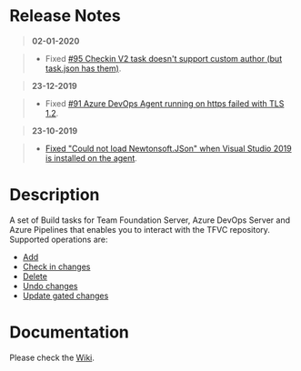 # Release Notes
> **02-01-2020**

> - Fixed [#95 Checkin V2 task doesn't support custom author (but task.json has them)](https://github.com/jessehouwing/azure-pipelines-tfvc-tasks/issues/95). 

> **23-12-2019**

> - Fixed [#91 Azure DevOps Agent running on https failed with TLS 1.2](https://github.com/jessehouwing/azure-pipelines-tfvc-tasks/issues/91).

> **23-10-2019**

> - [Fixed "Could not load Newtonsoft.JSon" when Visual Studio 2019 is installed on the agent](https://github.com/microsoft/azure-pipelines-task-lib/issues/580).

# Description
A set of Build tasks for Team Foundation Server, Azure DevOps Server and Azure Pipelines that enables you to interact with the TFVC repository. Supported operations are:

* [Add](https://github.com/jessehouwing/azure-pipelines-tfvc-tasks/wiki/Add)
* [Check in changes](https://github.com/jessehouwing/azure-pipelines-tfvc-tasks/wiki/Check-in) 
* [Delete](https://github.com/jessehouwing/azure-pipelines-tfvc-tasks/wiki/Delete)
* [Undo changes](https://github.com/jessehouwing/azure-pipelines-tfvc-tasks/wiki/Undo) 
* [Update gated changes](https://github.com/jessehouwing/azure-pipelines-tfvc-tasks/wiki/Shelve) 

# Documentation

Please check the [Wiki](https://github.com/jessehouwing/azure-pipelines-tfvc-tasks/wiki).

